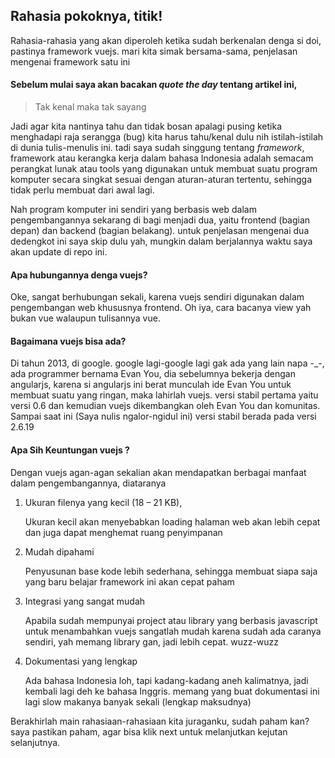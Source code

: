 ## Rahasia pokoknya, titik!

Rahasia-rahasia yang akan diperoleh ketika sudah berkenalan denga si doi, pastinya framework vuejs. mari kita simak bersama-sama, penjelasan mengenai framework satu ini

#### Sebelum mulai saya akan bacakan *quote the day* tentang artikel ini, 

> Tak kenal maka tak sayang

Jadi agar kita nantinya tahu dan tidak bosan apalagi pusing ketika menghadapi raja serangga (bug) kita harus tahu/kenal dulu nih istilah-istilah di dunia tulis-menulis ini. tadi saya sudah singgung tentang *framework*, framework atau kerangka kerja dalam bahasa Indonesia adalah semacam perangkat lunak atau tools yang digunakan untuk membuat suatu program komputer secara singkat sesuai dengan aturan-aturan tertentu, sehingga tidak perlu membuat dari awal lagi.

Nah program komputer ini sendiri yang berbasis web dalam pengembangannya sekarang di bagi menjadi dua, yaitu frontend (bagian depan) dan backend (bagian belakang). untuk penjelasan mengenai dua dedengkot ini saya skip dulu yah, mungkin dalam berjalannya waktu saya akan update di repo ini.

#### Apa hubungannya denga vuejs?

Oke, sangat berhubungan sekali, karena vuejs sendiri digunakan dalam pengembangan web khususnya frontend. Oh iya, cara bacanya view yah bukan vue walaupun tulisannya vue.

#### Bagaimana vuejs bisa ada?

Di tahun 2013, di google. google lagi-google lagi gak ada yang lain napa -_-, ada programmer bernama Evan You, dia sebelumnya bekerja dengan angularjs, karena si angularjs ini berat munculah ide Evan You untuk membuat suatu yang ringan, maka lahirlah vuejs. versi stabil pertama yaitu versi 0.6 dan kemudian vuejs dikembangkan oleh Evan You dan komunitas. Sampai saat ini (Saya nulis ngalor-ngidul ini) versi stabil berada pada versi 2.6.19

#### Apa Sih Keuntungan vuejs ?

Dengan vuejs agan-agan sekalian akan mendapatkan berbagai manfaat dalam pengembangannya, diataranya

1. Ukuran filenya yang kecil (18 – 21 KB),

   Ukuran kecil akan menyebabkan loading halaman web akan lebih cepat dan juga dapat menghemat ruang penyimpanan

2. Mudah dipahami

   Penyusunan base kode lebih sederhana, sehingga membuat siapa saja yang baru belajar framework ini akan cepat paham

3. Integrasi yang sangat mudah

   Apabila sudah mempunyai project atau library yang berbasis javascript untuk menambahkan vuejs sangatlah mudah karena sudah ada caranya sendiri, yah memang library gan, jadi lebih cepat. wuzz-wuzz

4. Dokumentasi yang lengkap

   Ada bahasa Indonesia loh, tapi kadang-kadang aneh kalimatnya, jadi kembali lagi deh ke bahasa Inggris. memang yang buat dokumentasi ini lagi slow makanya banyak sekali (lengkap maksudnya)

Berakhirlah main rahasiaan-rahasiaan kita juraganku, sudah paham kan? saya pastikan paham, agar bisa klik next untuk melanjutkan kejutan selanjutnya.